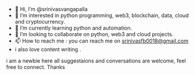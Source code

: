- 👋 Hi, I’m @srinivasvangapalla
- 👀 I’m interested in python programming, web3, blockchain, data, cloud and cryptocurrency.
- 🌱 I’m currently learning python and automation.
- 💞️ I’m looking to collaborate on python, web3 and cloud projects.
- 📫 How to reach me : you can reach me on srinivasfb0018@gmail.com
- i also love content writing .

i am a newbie here all suggestaions and conversations are welcome, feel free to connect. Thanks
